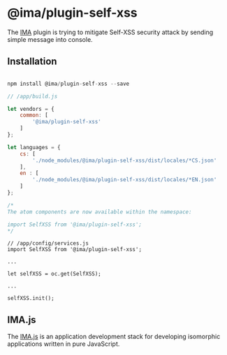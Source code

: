 # @ima/plugin-self-xss

The [IMA](https://imajs.io) plugin is trying to mitigate Self-XSS security attack by sending simple
 message into console.

## Installation

```javascript

npm install @ima/plugin-self-xss --save

```

```javascript
// /app/build.js

let vendors = {
    common: [
        '@ima/plugin-self-xss'
    ]
};

let languages = {
	cs: [
		'./node_modules/@ima/plugin-self-xss/dist/locales/*CS.json'
	],
	en : [
		'./node_modules/@ima/plugin-self-xss/dist/locales/*EN.json'
	]
};

/*
The atom components are now available within the namespace:

import SelfXSS from '@ima/plugin-self-xss';
*/
```

```
// /app/config/services.js
import SelfXSS from '@ima/plugin-self-xss';

...

let selfXSS = oc.get(SelfXSS);

...

selfXSS.init();

```

## IMA.js

The [IMA.js](https://imajs.io) is an application development stack for developing
isomorphic applications written in pure JavaScript.

